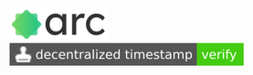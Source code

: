 <img alt="arc" src="/res/img/arc_transparent_logo.png" height="60rem">
<a href="https://dapp.archq.io/?url=https://raw.githubusercontent.com/archq-io/.github/master/res/img/arc_transparent_logo.png"><img src="/res/badges/badge.svg"></a>

